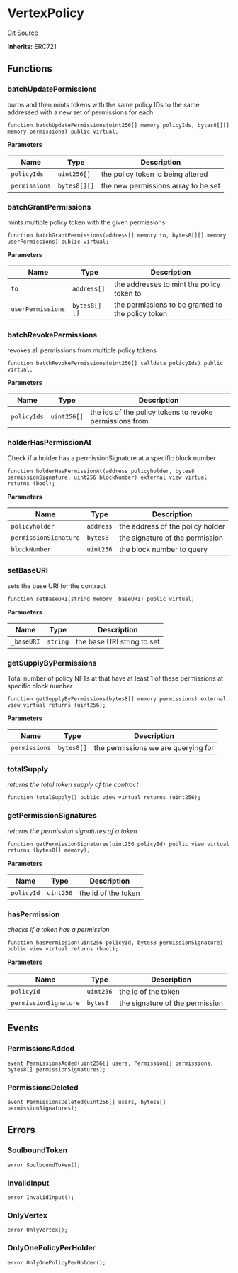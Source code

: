 # VertexPolicy
[Git Source](https://github.com/llama-community/vertex-v1/blob/7b69542e87e2655dea74dab5779f3939de9641f7/src/policy/VertexPolicy.sol)


**Inherits:**
ERC721


## Functions
### batchUpdatePermissions

burns and then mints tokens with the same policy IDs to the same addressed with a new set of permissions for each


```solidity
function batchUpdatePermissions(uint256[] memory policyIds, bytes8[][] memory permissions) public virtual;
```
**Parameters**

|Name|Type|Description|
|----|----|-----------|
|`policyIds`|`uint256[]`|the policy token id being altered|
|`permissions`|`bytes8[][]`|the new permissions array to be set|


### batchGrantPermissions

mints multiple policy token with the given permissions


```solidity
function batchGrantPermissions(address[] memory to, bytes8[][] memory userPermissions) public virtual;
```
**Parameters**

|Name|Type|Description|
|----|----|-----------|
|`to`|`address[]`|the addresses to mint the policy token to|
|`userPermissions`|`bytes8[][]`|the permissions to be granted to the policy token|


### batchRevokePermissions

revokes all permissions from multiple policy tokens


```solidity
function batchRevokePermissions(uint256[] calldata policyIds) public virtual;
```
**Parameters**

|Name|Type|Description|
|----|----|-----------|
|`policyIds`|`uint256[]`|the ids of the policy tokens to revoke permissions from|


### holderHasPermissionAt

Check if a holder has a permissionSignature at a specific block number


```solidity
function holderHasPermissionAt(address policyholder, bytes8 permissionSignature, uint256 blockNumber) external view virtual returns (bool);
```
**Parameters**

|Name|Type|Description|
|----|----|-----------|
|`policyholder`|`address`|the address of the policy holder|
|`permissionSignature`|`bytes8`|the signature of the permission|
|`blockNumber`|`uint256`|the block number to query|


### setBaseURI

sets the base URI for the contract


```solidity
function setBaseURI(string memory _baseURI) public virtual;
```
**Parameters**

|Name|Type|Description|
|----|----|-----------|
|`_baseURI`|`string`|the base URI string to set|


### getSupplyByPermissions

Total number of policy NFTs at that have at least 1 of these permissions at specific block number


```solidity
function getSupplyByPermissions(bytes8[] memory permissions) external view virtual returns (uint256);
```
**Parameters**

|Name|Type|Description|
|----|----|-----------|
|`permissions`|`bytes8[]`|the permissions we are querying for|


### totalSupply

*returns the total token supply of the contract*


```solidity
function totalSupply() public view virtual returns (uint256);
```

### getPermissionSignatures

*returns the permission signatures of a token*


```solidity
function getPermissionSignatures(uint256 policyId) public view virtual returns (bytes8[] memory);
```
**Parameters**

|Name|Type|Description|
|----|----|-----------|
|`policyId`|`uint256`|the id of the token|


### hasPermission

*checks if a token has a permission*


```solidity
function hasPermission(uint256 policyId, bytes8 permissionSignature) public view virtual returns (bool);
```
**Parameters**

|Name|Type|Description|
|----|----|-----------|
|`policyId`|`uint256`|the id of the token|
|`permissionSignature`|`bytes8`|the signature of the permission|


## Events
### PermissionsAdded

```solidity
event PermissionsAdded(uint256[] users, Permission[] permissions, bytes8[] permissionSignatures);
```

### PermissionsDeleted

```solidity
event PermissionsDeleted(uint256[] users, bytes8[] permissionSignatures);
```

## Errors
### SoulboundToken

```solidity
error SoulboundToken();
```

### InvalidInput

```solidity
error InvalidInput();
```

### OnlyVertex

```solidity
error OnlyVertex();
```

### OnlyOnePolicyPerHolder

```solidity
error OnlyOnePolicyPerHolder();
```

